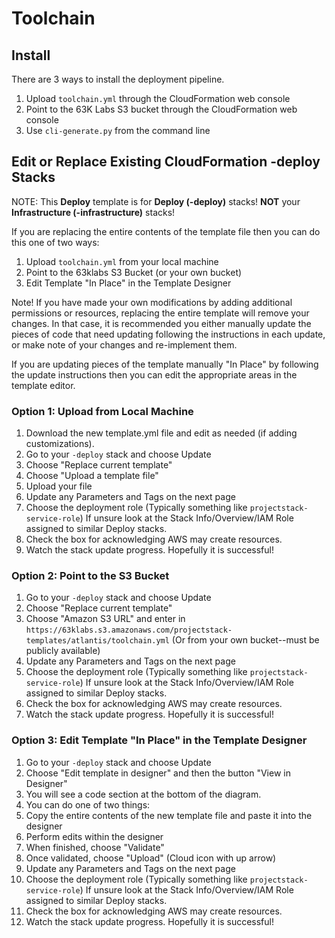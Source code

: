 # Toolchain


## Install

There are 3 ways to install the deployment pipeline.

1. Upload `toolchain.yml` through the CloudFormation web console
2. Point to the 63K Labs S3 bucket through the CloudFormation web console
3. Use `cli-generate.py` from the command line 


## Edit or Replace Existing CloudFormation -deploy Stacks

NOTE: This **Deploy** template is for **Deploy (-deploy)** stacks! **NOT** your **Infrastructure (-infrastructure)** stacks!

If you are replacing the entire contents of the template file then you can do this one of two ways:

1. Upload `toolchain.yml` from your local machine
2. Point to the 63klabs S3 Bucket (or your own bucket)
3. Edit Template "In Place" in the Template Designer

Note! If you have made your own modifications by adding additional permissions or resources, replacing the entire template will remove your changes. In that case, it is recommended you either manually update the pieces of code that need updating following the instructions in each update, or make note of your changes and re-implement them.

If you are updating pieces of the template manually "In Place" by following the update instructions then you can edit the appropriate areas in the template editor.

### Option 1: Upload from Local Machine

1. Download the new template.yml file and edit as needed (if adding customizations).
2. Go to your `-deploy` stack and choose Update
3. Choose "Replace current template"
4. Choose "Upload a template file"
5. Upload your file
6. Update any Parameters and Tags on the next page
7. Choose the deployment role (Typically something like `projectstack-service-role`) If unsure look at the Stack Info/Overview/IAM Role assigned to similar Deploy stacks.
8. Check the box for acknowledging AWS may create resources.
9. Watch the stack update progress. Hopefully it is successful!

### Option 2: Point to the S3 Bucket

1. Go to your `-deploy` stack and choose Update
2. Choose "Replace current template"
3. Choose "Amazon S3 URL" and enter in `https://63klabs.s3.amazonaws.com/projectstack-templates/atlantis/toolchain.yml` (Or from your own bucket--must be publicly available)
4. Update any Parameters and Tags on the next page
5. Choose the deployment role (Typically something like `projectstack-service-role`) If unsure look at the Stack Info/Overview/IAM Role assigned to similar Deploy stacks.
6. Check the box for acknowledging AWS may create resources.
7. Watch the stack update progress. Hopefully it is successful!

### Option 3: Edit Template "In Place" in the Template Designer

1. Go to your `-deploy` stack and choose Update
2. Choose "Edit template in designer" and then the button "View in Designer"
3. You will see a code section at the bottom of the diagram.
4. You can do one of two things:
  1. Copy the entire contents of the new template file and paste it into the designer
  2. Perform edits within the designer
5. When finished, choose "Validate"
6. Once validated, choose "Upload" (Cloud icon with up arrow)
7. Update any Parameters and Tags on the next page
5. Choose the deployment role (Typically something like `projectstack-service-role`) If unsure look at the Stack Info/Overview/IAM Role assigned to similar Deploy stacks.
6. Check the box for acknowledging AWS may create resources.
7. Watch the stack update progress. Hopefully it is successful!

